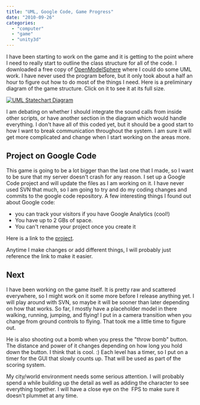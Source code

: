 ```yaml
---
title: "UML, Google Code, Game Progress"
date: "2010-09-26"
categories: 
  - "computer"
  - "game"
  - "unity3d"
---
```


I have been starting to work on the game and it is getting to the point where I need to really start to outline the class structure for all of the code. I downloaded a free copy of [OpenModelSphere](http://www.modelsphere.org/) where I could do some UML work. I have never used the program before, but it only took about a half an hour to figure out how to do most of the things I need. Here is a preliminary diagram of the game structure. Click on it to see it at its full size.

[![UML Statechart Diagram](/images/UML-Statechart-Diagram-227x300.jpg "UML Statechart Diagram")](http://blog.scottpetrovic.com/wp-content/uploads/2010/09/UML-Statechart-Diagram.jpg)

I am debating on whether I should integrate the sound calls from inside other scripts, or have another section in the diagram which would handle everything. I don't have all of this coded yet, but it should be a good start to how I want to break communication throughout the system. I am sure it will get more complicated and change when I start working on the areas more.

## Project on Google Code

This game is going to be a lot bigger than the last one that I made, so I want to be sure that my server doesn't crash for any reason. I set up a Google Code project and will update the files as I am working on it. I have never used SVN that much, so I am going to try and do my coding changes and commits to the google code repository. A few interesting things I found out about Google code:

- you can track your visitors if you have Google Analytics (cool!)
- You have up to 2 GBs of space.
- You can't rename your project once you create it

Here is a link to the [project](http://code.google.com/p/unity3d-witchtraining/).

Anytime I make changes or add different things, I will probably just reference the link to make it easier.

## Next

I have been working on the game itself. It is pretty raw and scattered everywhere, so I might work on it some more before I release anything yet. I will play around with SVN, so maybe it will be sooner than later depending on how that works. So far, I mostly have a placeholder model in there walking, running, jumping, and flying! I put in a camera transition when you change from ground controls to flying. That took me a little time to figure out.

He is also shooting out a bomb when you press the "throw bomb" button. The distance and power of it changes depending on how long you hold down the button. I think that is cool. :) Each level has a timer, so I put on a timer for the GUI that slowly counts up. That will be used as part of the scoring system.

My city/world environment needs some serious attention. I will probably spend a while building up the detail as well as adding the character to see everything together. I will have a close eye on the  FPS to make sure it doesn't plummet at any time.
